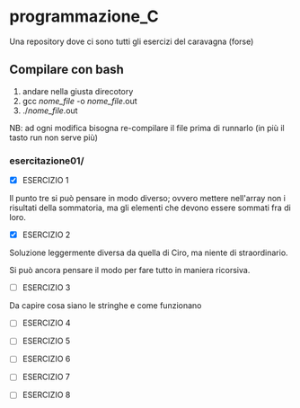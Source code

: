 # programmazione_C
Una repository dove ci sono tutti gli esercizi del caravagna (forse)
## Compilare con bash
1. andare nella giusta direcotory
2. gcc *nome_file* -o *nome_file*.out
3. ./*nome_file*.out

NB: ad ogni modifica bisogna re-compilare il file prima di runnarlo (in più il tasto run non serve più)

### esercitazione01/
- [x] ESERCIZIO 1

Il punto tre si può pensare in modo diverso; ovvero mettere nell'array non i risultati della sommatoria, ma gli elementi che devono essere sommati fra di loro.
- [x] ESERCIZIO 2

Soluzione leggermente diversa da quella di Ciro, ma niente di straordinario.

Si può ancora pensare il modo per fare tutto in maniera ricorsiva.
- [ ] ESERCIZIO 3

Da capire cosa siano le stringhe e come funzionano

- [ ] ESERCIZIO 4


- [ ] ESERCIZIO 5


- [ ] ESERCIZIO 6


- [ ] ESERCIZIO 7


- [ ] ESERCIZIO 8


